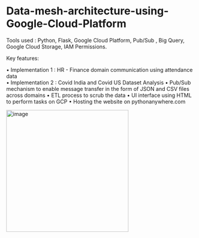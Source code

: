 # Data-mesh-architecture-using-Google-Cloud-Platform

Tools used : Python, Flask, Google Cloud Platform, Pub/Sub , Big Query, Google Cloud Storage, IAM Permissions.

Key features:

•	Implementation 1 : HR - Finance domain communication using attendance data  
•	Implementation 2 : Covid India and Covid US Dataset Analysis
•	Pub/Sub mechanism to enable message transfer in the form of JSON and CSV files across domains
•	ETL process to scrub the data
•	UI interface using HTML to perform tasks on GCP
•	Hosting the website on pythonanywhere.com



<img width="326" alt="image" src="https://user-images.githubusercontent.com/95269985/209452053-2405a38f-1211-451d-b264-13d640db21f5.png">

